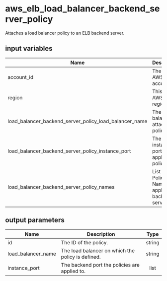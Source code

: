 # aws_elb_load_balancer_backend_server_policy

Attaches a load balancer policy to an ELB backend server.

## input variables

| Name | Description | Type | Default | Required |
|------|-------------|:----:|:-----:|:-----:|
|account_id|The id of AWS account.|string||Yes|
|region|This is the AWS region.|string|us-east-1|Yes|
|load_balancer_backend_server_policy_load_balancer_name|The load balancer to attach the policy to.|string||Yes|
|load_balancer_backend_server_policy_instance_port|The instance port to apply the policy to.|number||Yes|
|load_balancer_backend_server_policy_names|List of Policy Names to apply to the backend server.|list||Yes|

## output parameters

| Name | Description | Type |
|------|-------------|:----:|
|id|The ID of the policy.|string|
|load_balancer_name|The load balancer on which the policy is defined.|string|
|instance_port|The backend port the policies are applied to.|list|
